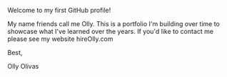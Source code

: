 Welcome to my first GitHub profile!

My name friends call me Olly. This is a portfolio I'm building over time to showcase what I've learned over the years. If you'd like to contact me please see my website hireOlly.com

Best,

Olly Olivas
